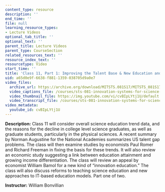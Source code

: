 ```yaml
---
content_type: resource
description: ''
end_time: ''
file: null
learning_resource_types:
- Lecture Videos
optional_tab_title: ''
optional_text: ''
parent_title: Lecture Videos
parent_type: CourseSection
related_resources_text: ''
resource_index_text: ''
resourcetype: Video
start_time: ''
title: 'Class 11, Part 1: Improving the Talent Base & New Education and Training Models'
uid: a65d0e9f-6638-f881-1359-038705d9a0e7
video_files:
  archive_url: https://archive.org/download/MITSTS.081S17/MITSTS_081S17_Class11_1_300k.mp4
  video_captions_file: /courses/sts-081-innovation-systems-for-science-technology-energy-manufacturing-and-health-spring-2017/30df3c8fb94a5064b9037705015a4ee7_cvBIpLYtj1U.vtt
  video_thumbnail_file: https://img.youtube.com/vi/cvBIpLYtj1U/default.jpg
  video_transcript_file: /courses/sts-081-innovation-systems-for-science-technology-energy-manufacturing-and-health-spring-2017/2161a4de9d1fe1f08b56f4ba0b7faa48_cvBIpLYtj1U.pdf
video_metadata:
  youtube_id: cvBIpLYtj1U
---
```


**Description:** Class 11 will consider overall science education trend data, and the reasons for the decline in college level science graduates, as well as graduate students, particularly in the physical sciences. A recent summary by Norman Augustine for the National Academies summarizes US talent gap problems. The class will then examine studies by economists Paul Romer and Richard Freeman in fixing the basis for these trends. It will also review an economic study suggesting a link between education attainment and growing income differentiation. The class will review an appeal by economist William Bamol for a new kind of “innovation education.” The class will also discuss reforms to teaching science education and new approaches to IT-based education models. Part one of two.

**Instructor:** William Bonvillian